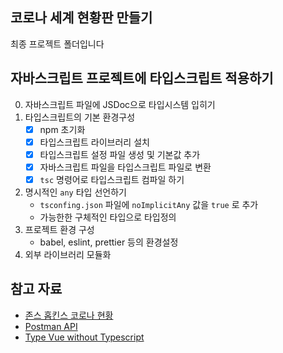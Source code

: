 ## 코로나 세계 현황판 만들기

최종 프로젝트 폴더입니다

## 자바스크립트 프로젝트에 타입스크립트 적용하기 
0. 자바스크립트 파일에 JSDoc으로 타입시스템 입히기
1. 타입스크립트의 기본 환경구성
    - [X] npm 초기화
    - [X] 타입스크립트 라이브러리 설치
    - [X] 타입스크립트 설정 파일 생성 및 기본값 추가 
    - [X] 자바스크립트 파일을 타입스크립트 파일로 변환
    - [x] `tsc` 명령어로 타입스크립트 컴파일 하기
 2. 명시적인 `any` 타입 선언하기
    -  `tsconfing.json` 파일에 `noImplicitAny` 값을 `true` 로 추가
    - 가능한한 구체적인 타입으로 타입정의 
 3. 프로젝트 환경 구성
    - babel, eslint, prettier 등의 환경설정
 4. 외부 라이브러리 모듈화 

## 참고 자료

- [존스 홉킨스 코로나 현황](https://www.arcgis.com/apps/opsdashboard/index.html#/bda7594740fd40299423467b48e9ecf6)
- [Postman API](https://documenter.getpostman.com/view/10808728/SzS8rjbc?version=latest#27454960-ea1c-4b91-a0b6-0468bb4e6712)
- [Type Vue without Typescript](https://blog.usejournal.com/type-vue-without-typescript-b2b49210f0b)